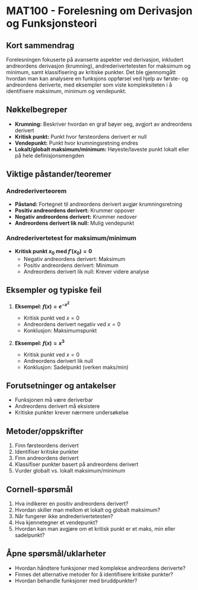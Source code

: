 # MAT100 - Forelesning om Derivasjon og Funksjonsteori

## Kort sammendrag
Forelesningen fokuserte på avanserte aspekter ved derivasjon, inkludert andreordens derivasjon (krumning), andrederivertetesten for maksimum og minimum, samt klassifisering av kritiske punkter. Det ble gjennomgått hvordan man kan analysere en funksjons oppførsel ved hjelp av første- og andreordens deriverte, med eksempler som viste kompleksiteten i å identifisere maksimum, minimum og vendepunkt.

## Nøkkelbegreper
- **Krumning:** Beskriver hvordan en graf bøyer seg, avgjort av andreordens derivert
- **Kritisk punkt:** Punkt hvor førsteordens derivert er null
- **Vendepunkt:** Punkt hvor krumningsretning endres
- **Lokalt/globalt maksimum/minimum:** Høyeste/laveste punkt lokalt eller på hele definisjonsmengden

## Viktige påstander/teoremer

### Andrederiverteorem
- **Påstand:** Fortegnet til andreordens derivert avgjør krumningsretning
- **Positiv andreordens derivert:** Krummer oppover
- **Negativ andreordens derivert:** Krummer nedover
- **Andreordens derivert lik null:** Mulig vendepunkt

### Andrederivertetest for maksimum/minimum
- **Kritisk punkt $x_0$ med $f'(x_0) = 0$**
  - Negativ andreordens derivert: Maksimum
  - Positiv andreordens derivert: Minimum
  - Andreordens derivert lik null: Krever videre analyse

## Eksempler og typiske feil
1. **Eksempel: $f(x) = e^{-x^2}$**
   - Kritisk punkt ved $x = 0$
   - Andreordens derivert negativ ved $x = 0$
   - Konklusjon: Maksimumspunkt

2. **Eksempel: $f(x) = x^3$**
   - Kritisk punkt ved $x = 0$
   - Andreordens derivert lik null
   - Konklusjon: Sadelpunkt (verken maks/min)

## Forutsetninger og antakelser
- Funksjonen må være deriverbar
- Andreordens derivert må eksistere
- Kritiske punkter krever nærmere undersøkelse

## Metoder/oppskrifter
1. Finn førsteordens derivert
2. Identifiser kritiske punkter
3. Finn andreordens derivert
4. Klassifiser punkter basert på andreordens derivert
5. Vurder globalt vs. lokalt maksimum/minimum

## Cornell-spørsmål
1. Hva indikerer en positiv andreordens derivert?
2. Hvordan skiller man mellom et lokalt og globalt maksimum?
3. Når fungerer ikke andrederivertetesten?
4. Hva kjennetegner et vendepunkt?
5. Hvordan kan man avgjøre om et kritisk punkt er et maks, min eller sadelpunkt?

## Åpne spørsmål/uklarheter
- Hvordan håndtere funksjoner med komplekse andreordens deriverte?
- Finnes det alternative metoder for å identifisere kritiske punkter?
- Hvordan behandle funksjoner med bruddpunkter?